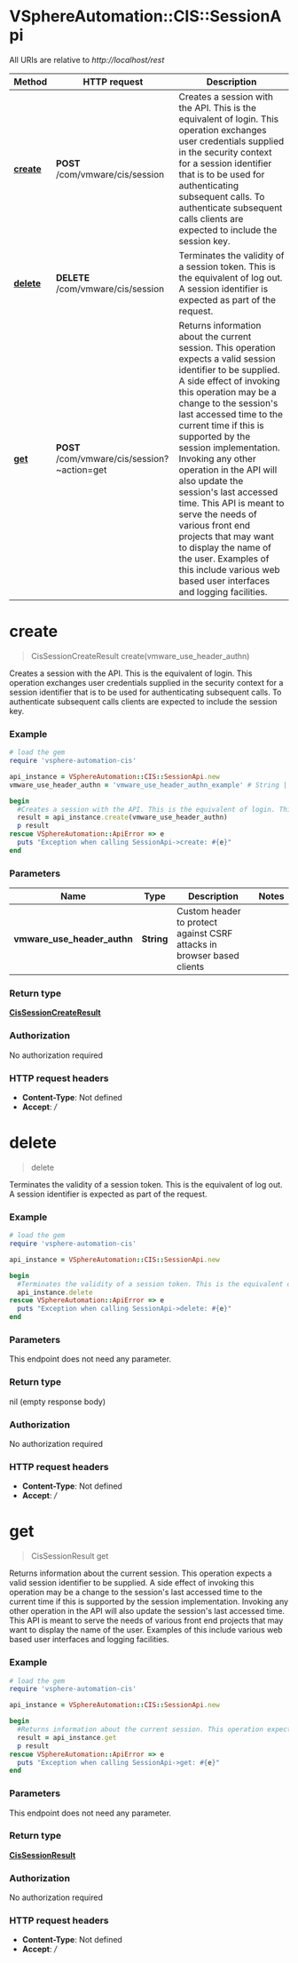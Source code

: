 # VSphereAutomation::CIS::SessionApi

All URIs are relative to *http://localhost/rest*

Method | HTTP request | Description
------------- | ------------- | -------------
[**create**](SessionApi.md#create) | **POST** /com/vmware/cis/session | Creates a session with the API. This is the equivalent of login. This operation exchanges user credentials supplied in the security context for a session identifier that is to be used for authenticating subsequent calls. To authenticate subsequent calls clients are expected to include the session key.
[**delete**](SessionApi.md#delete) | **DELETE** /com/vmware/cis/session | Terminates the validity of a session token. This is the equivalent of log out.   A session identifier is expected as part of the request.    
[**get**](SessionApi.md#get) | **POST** /com/vmware/cis/session?~action&#x3D;get | Returns information about the current session. This operation expects a valid session identifier to be supplied.   A side effect of invoking this operation may be a change to the session&#39;s last accessed time to the current time if this is supported by the session implementation. Invoking any other operation in the API will also update the session&#39;s last accessed time.    This API is meant to serve the needs of various front end projects that may want to display the name of the user. Examples of this include various web based user interfaces and logging facilities. 


# **create**
> CisSessionCreateResult create(vmware_use_header_authn)

Creates a session with the API. This is the equivalent of login. This operation exchanges user credentials supplied in the security context for a session identifier that is to be used for authenticating subsequent calls. To authenticate subsequent calls clients are expected to include the session key.

### Example
```ruby
# load the gem
require 'vsphere-automation-cis'

api_instance = VSphereAutomation::CIS::SessionApi.new
vmware_use_header_authn = 'vmware_use_header_authn_example' # String | Custom header to protect against CSRF attacks in browser based clients

begin
  #Creates a session with the API. This is the equivalent of login. This operation exchanges user credentials supplied in the security context for a session identifier that is to be used for authenticating subsequent calls. To authenticate subsequent calls clients are expected to include the session key.
  result = api_instance.create(vmware_use_header_authn)
  p result
rescue VSphereAutomation::ApiError => e
  puts "Exception when calling SessionApi->create: #{e}"
end
```

### Parameters

Name | Type | Description  | Notes
------------- | ------------- | ------------- | -------------
 **vmware_use_header_authn** | **String**| Custom header to protect against CSRF attacks in browser based clients | 

### Return type

[**CisSessionCreateResult**](CisSessionCreateResult.md)

### Authorization

No authorization required

### HTTP request headers

 - **Content-Type**: Not defined
 - **Accept**: */*



# **delete**
> delete

Terminates the validity of a session token. This is the equivalent of log out.   A session identifier is expected as part of the request.    

### Example
```ruby
# load the gem
require 'vsphere-automation-cis'

api_instance = VSphereAutomation::CIS::SessionApi.new

begin
  #Terminates the validity of a session token. This is the equivalent of log out.   A session identifier is expected as part of the request.    
  api_instance.delete
rescue VSphereAutomation::ApiError => e
  puts "Exception when calling SessionApi->delete: #{e}"
end
```

### Parameters
This endpoint does not need any parameter.

### Return type

nil (empty response body)

### Authorization

No authorization required

### HTTP request headers

 - **Content-Type**: Not defined
 - **Accept**: */*



# **get**
> CisSessionResult get

Returns information about the current session. This operation expects a valid session identifier to be supplied.   A side effect of invoking this operation may be a change to the session's last accessed time to the current time if this is supported by the session implementation. Invoking any other operation in the API will also update the session's last accessed time.    This API is meant to serve the needs of various front end projects that may want to display the name of the user. Examples of this include various web based user interfaces and logging facilities. 

### Example
```ruby
# load the gem
require 'vsphere-automation-cis'

api_instance = VSphereAutomation::CIS::SessionApi.new

begin
  #Returns information about the current session. This operation expects a valid session identifier to be supplied.   A side effect of invoking this operation may be a change to the session's last accessed time to the current time if this is supported by the session implementation. Invoking any other operation in the API will also update the session's last accessed time.    This API is meant to serve the needs of various front end projects that may want to display the name of the user. Examples of this include various web based user interfaces and logging facilities. 
  result = api_instance.get
  p result
rescue VSphereAutomation::ApiError => e
  puts "Exception when calling SessionApi->get: #{e}"
end
```

### Parameters
This endpoint does not need any parameter.

### Return type

[**CisSessionResult**](CisSessionResult.md)

### Authorization

No authorization required

### HTTP request headers

 - **Content-Type**: Not defined
 - **Accept**: */*




